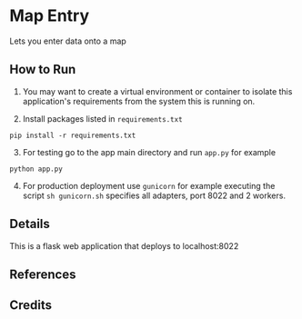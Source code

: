 # Map Entry

Lets you enter data onto a map

## How to Run

1. You may want to create a virtual environment or
container to isolate this application's
requirements from  the system this is running on.

2. Install packages listed in `requirements.txt`
   
`pip install -r requirements.txt`

3. For testing go to the app main directory and run `app.py` for example

`python app.py`

4. For production deployment use `gunicorn`
   for example executing the script `sh gunicorn.sh`
   specifies all adapters, port 8022 and 2 workers.

## Details 

This is a flask web application that deploys to
localhost:8022

## References


## Credits

